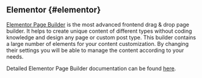 ## Elementor {#elementor}

[Elementor Page Builder](https://wordpress.org/plugins/elementor/) is the most advanced frontend drag & drop page builder. It helps to create unique content of different types without coding knowledge and design any page or custom post type. This builder contains a large number of elements for your content customization. By changing their settings you will be able to manage the content according to your needs.

Detailed Elementor Page Builder documentation can be found [here](https://docs.elementor.com/).

